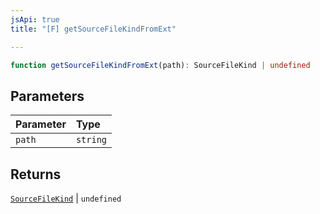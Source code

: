 ```yaml
---
jsApi: true
title: "[F] getSourceFileKindFromExt"

---
```

```ts
function getSourceFileKindFromExt(path): SourceFileKind | undefined
```

## Parameters

| Parameter | Type |
| :------ | :------ |
| `path` | `string` |

## Returns

[`SourceFileKind`](../type-aliases/SourceFileKind.md) \| `undefined`
